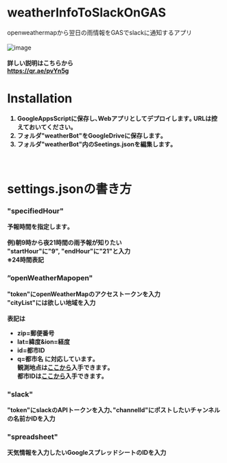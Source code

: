 # weatherInfoToSlackOnGAS
openweathermapから翌日の雨情報をGASでslackに通知するアプリ  
<br>
![image](https://user-images.githubusercontent.com/97940779/166614603-aea3d31f-aa45-4b7b-b8b8-306c8453d54e.png)  
<br>
<b>詳しい説明はこちらから<b>  
https://qr.ae/pvYn5g
<br>
# Installation
1. GoogleAppsScriptに保存し､Webアプリとしてデプロイします｡  URLは控えておいてください｡
2. フォルダ"weatherBot"をGoogleDriveに保存します｡
4. フォルダ"weatherBot"内のSeetings.jsonを編集します｡<br>
<br><br>
# settings.jsonの書き方
### "specifiedHour"
予報時間を指定します｡  
<br>
例)朝9時から夜21時間の雨予報が知りたい  
"startHour"に"9", "endHour"に"21"と入力  
※24時間表記  

### ”openWeatherMapopen"
"token"にopenWeatherMapのアクセストークンを入力  
"cityList"には欲しい地域を入力  
<br>
表記は
- zip=郵便番号
- lat=緯度&ion=経度
- id=都市ID
- q=都市名
に対応しています｡  
観測地点は[ここから](https://openweathermap.org/weathermap?basemap=map&cities=true&layer=none&lat=43.0117&lon=141.3762&zoom=10)入手できます｡  
都市IDは[ここから](http://bulk.openweathermap.org/sample/)入手できます｡  

### "slack"
"token"にslackのAPIトークンを入力､"channelId"にポストしたいチャンネルの名前かIDを入力  

### "spreadsheet"
天気情報を入力したいGoogleスプレッドシートのIDを入力
